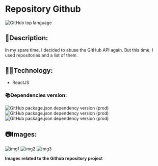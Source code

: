 # Repository Github

![GitHub top language](https://img.shields.io/github/languages/top/dutragames/repos-github?style=plastic)

## 📰Description:

In my spare time, I decided to abuse the GitHub API again. But this time, I used repositories and a list of them.

## 👨‍💻Technology:

* ReactJS

### 📚Dependencies version:

![GitHub package.json dependency version (prod)](https://img.shields.io/github/package-json/dependency-version/dutragames/repos-github/react)
![GitHub package.json dependency version (prod)](https://img.shields.io/github/package-json/dependency-version/dutragames/repos-github/@material-ui/core)
![GitHub package.json dependency version (prod)](https://img.shields.io/github/package-json/dependency-version/dutragames/repos-github/@material-ui/icons)

## 📷Images:

<img src="https://user-images.githubusercontent.com/69097449/128947761-d47e5b40-d061-4d88-9bcf-a1c020e23a99.png" alt="img1"></img>
<img src="https://user-images.githubusercontent.com/69097449/128948012-c9cdb437-85df-44dc-a370-c006120ba2c4.png" alt="img2"></img>
<img src="https://user-images.githubusercontent.com/69097449/128948213-7626b254-d127-4ecb-bf45-f8a3e5f49892.png" alt="img3"></img>

**Images related to the Github repository project**